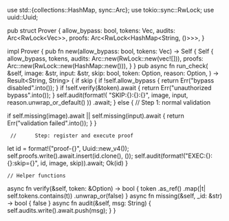 use std::{collections::HashMap, sync::Arc};
use tokio::sync::RwLock;
use uuid::Uuid;

pub struct Prover {
    allow_bypass: bool,
    tokens: Vec<String>,
    audits: Arc<RwLock<Vec<String>>>,
    proofs: Arc<RwLock<HashMap<String, ()>>>,
}

impl Prover {
    pub fn new(allow_bypass: bool, tokens: Vec<String>) -> Self {
        Self {
            allow_bypass,
            tokens,
            audits: Arc::new(RwLock::new(vec![])),
            proofs: Arc::new(RwLock::new(HashMap::new())),
        }
    }
    pub async fn run_check(
        &self,
        image: &str,
        input: &str,
        skip: bool,
        token: Option<String>,
        reason: Option<String>,
    ) -> Result<String, String> {
        if skip {
            if !self.allow_bypass {
                return Err("bypass disabled".into());
            }
            if !self.verify(&token).await {
                return Err("unauthorized bypass".into());
            }
            self.audit(format!(
                "SKIP:{}:{}:{}",
                image,
                input,
                reason.unwrap_or_default()
            ))
            .await;
        } else {
     //    Step 1: normal validation
           
  if self.missing(image).await || self.missing(input).await {
                return Err("validation failed".into());
            }
        }

     //      Step: register and execute proof
        
  let id = format!("proof-{}", Uuid::new_v4());
        self.proofs.write().await.insert(id.clone(), ());
        self.audit(format!("EXEC:{}:{}:skip={}", id, image, skip)).await;
        Ok(id)
    }

    // Helper functions
  async fn verify(&self, token: &Option<String>) -> bool {
        token
            .as_ref()
            .map(|t| self.tokens.contains(t))
            .unwrap_or(false)
    }
    async fn missing(&self, _id: &str) -> bool {
        false
    }
    async fn audit(&self, msg: String) {
        self.audits.write().await.push(msg);
    }
}
